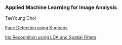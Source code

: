 ### Applied Machine Learning for Image Analysis

TaeYoung Choi

[Face Detection using K-means](https://github.com/taeyoung-choi/image_analysis/tree/master/k_means_face_recognition)

[Iris Recognition using LDA and Spatial Filters](https://github.com/taeyoung-choi/image_analysis/tree/master/iris_recognition)
